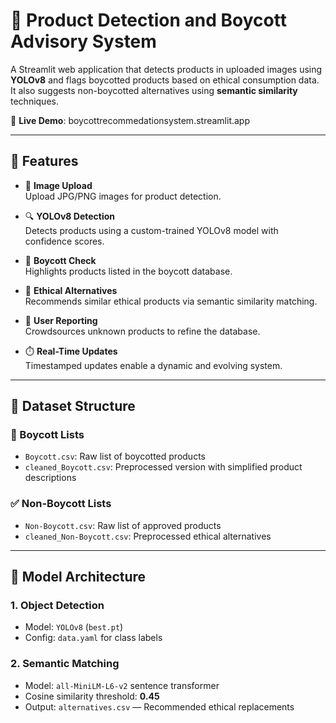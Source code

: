 # 🛑 Product Detection and Boycott Advisory System
A Streamlit web application that detects products in uploaded images using **YOLOv8** and flags boycotted products based on ethical consumption data. It also suggests non-boycotted alternatives using **semantic similarity** techniques.

🚀 **Live Demo**: boycottrecommedationsystem.streamlit.app

---

## 📌 Features

- 📁 **Image Upload**  
  Upload JPG/PNG images for product detection.

- 🔍 **YOLOv8 Detection**  
  Detects products using a custom-trained YOLOv8 model with confidence scores.

- 🚫 **Boycott Check**  
  Highlights products listed in the boycott database.

- 🔄 **Ethical Alternatives**  
  Recommends similar ethical products via semantic similarity matching.

- 📝 **User Reporting**  
  Crowdsources unknown products to refine the database.

- ⏱️ **Real-Time Updates**  
  Timestamped updates enable a dynamic and evolving system.

---

## 📂 Dataset Structure

### 🛑 Boycott Lists
- `Boycott.csv`: Raw list of boycotted products
- `cleaned_Boycott.csv`: Preprocessed version with simplified product descriptions

### ✅ Non-Boycott Lists
- `Non-Boycott.csv`: Raw list of approved products
- `cleaned_Non-Boycott.csv`: Preprocessed ethical alternatives

---

## 🧠 Model Architecture

### 1. Object Detection
- Model: `YOLOv8` (`best.pt`)
- Config: `data.yaml` for class labels

### 2. Semantic Matching
- Model: `all-MiniLM-L6-v2` sentence transformer
- Cosine similarity threshold: **0.45**
- Output: `alternatives.csv` — Recommended ethical replacements

